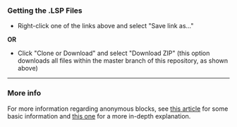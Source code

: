 ### Getting the .LSP Files
- Right-click one of the links above and select "Save link as..."

**OR**

- Click "Clone or Download" and select "Download ZIP" (this option downloads all files within the master branch of this repository, as shown above)

---
### More info
For more information regarding anonymous blocks, see [this article][1] for some basic information and [this one][2] for a more in-depth explanation.


[1]: https://knowledge.autodesk.com/support/autocad/troubleshooting/caas/sfdcarticles/sfdcarticles/Anonymous-blocks-explained.html "Anonymous blocks explained | AutoCAD | Autodesk Knowledge Network"
[2]: https://knowledge.autodesk.com/search-result/caas/CloudHelp/cloudhelp/2016/ENU/AutoCAD-AutoLISP/files/GUID-EB9BFDAA-487A-4586-A556-1F5F84BCF2F3-htm.html "About Anonymous Blocks (AutoLISP) | Search | Autodesk Knowledge Network"
